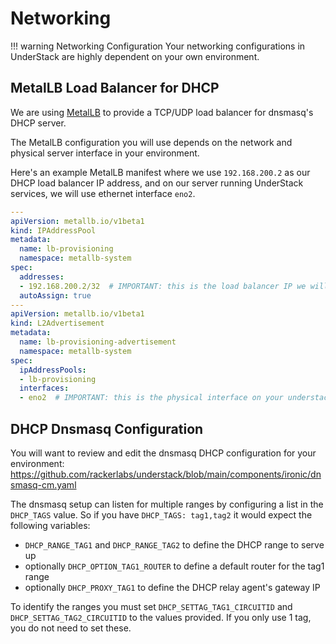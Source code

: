 # Networking

!!! warning Networking Configuration
    Your networking configurations in UnderStack are highly dependent on
    your own environment.

## MetalLB Load Balancer for DHCP

We are using [MetalLB](https://metallb.io/) to provide a TCP/UDP load balancer
for dnsmasq's DHCP server.

The MetalLB configuration you will use depends on the network and physical
server interface in your environment.

Here's an example MetalLB manifest where we use `192.168.200.2` as our DHCP
load balancer IP address, and on our server running UnderStack services, we
will use ethernet interface `eno2`.

```yaml
---
apiVersion: metallb.io/v1beta1
kind: IPAddressPool
metadata:
  name: lb-provisioning
  namespace: metallb-system
spec:
  addresses:
  - 192.168.200.2/32  # IMPORTANT: this is the load balancer IP we will use for DHCP
  autoAssign: true
---
apiVersion: metallb.io/v1beta1
kind: L2Advertisement
metadata:
  name: lb-provisioning-advertisement
  namespace: metallb-system
spec:
  ipAddressPools:
  - lb-provisioning
  interfaces:
  - eno2  # IMPORTANT: this is the physical interface on your understack server
```

## DHCP Dnsmasq Configuration

You will want to review and edit the dnsmasq DHCP configuration for your environment:
<https://github.com/rackerlabs/understack/blob/main/components/ironic/dnsmasq-cm.yaml>

The dnsmasq setup can listen for multiple ranges by configuring a list in
the `DHCP_TAGS` value. So if you have `DHCP_TAGS: tag1,tag2` it would
expect the following variables:

* `DHCP_RANGE_TAG1` and `DHCP_RANGE_TAG2` to define the DHCP range to serve up
* optionally `DHCP_OPTION_TAG1_ROUTER` to define a default router for the tag1 range
* optionally `DHCP_PROXY_TAG1` to define the DHCP relay agent's gateway IP

To identify the ranges you must set `DHCP_SETTAG_TAG1_CIRCUITID` and `DHCP_SETTAG_TAG2_CIRCUITID`
to the values provided. If you only use 1 tag, you do not need to set these.
